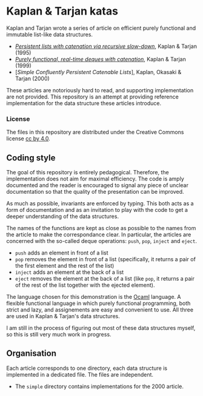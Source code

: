 Kaplan & Tarjan katas
=====================

Kaplan and Tarjan wrote a series of article on efficient purely
functional and immutable list-like data structures.

- [*Persistent lists with catenation via recursive slow-down*](http://portal.acm.org/citation.cfm?doid=225058.225090), Kaplan & Tarjan (1995)
- [*Purely functional, real-time deques with catenation*](http://portal.acm.org/citation.cfm?doid=324133.324139), Kaplan & Tarjan (1999)
- [*Simple Confluently Persistent Catenable Lists*], Kaplan, Okasaki & Tarjan (2000)

These articles are notoriously hard to read, and supporting
implementation are not provided. This repository is an attempt at
providing reference implementation for the data structure these
articles introduce.

### License ###

The files in this repository are distributed under the Creative
Commons license [cc by 4.0](http://creativecommons.org/licenses/by/4.0/).


Coding style
------------

The goal of this repository is entirely pedagogical. Therefore, the
implementation does not aim for maximal efficiency. The code is amply
documented and the reader is encouraged to signal any piece of unclear
documentation so that the quality of the presentation can be improved.

As much as possible, invariants are enforced by typing. This both acts
as a form of documentation and as an invitation to play with the code
to get a deeper understanding of the data structures.

The names of the functions are kept as close as possible to the names
from the article to make the correspondance clear. In particular, the
articles are concerned with the so-called deque operations: `push`,
`pop`, `inject` and `eject`.

- `push` adds an element in front of a list
- `pop` removes the element in front of a list (specifically, it
   returns a pair of the first element and the rest of the list)
- `inject` adds an element at the back of a list
- `eject` removes the element at the back of a list (like `pop`, it
   returns a pair of the rest of the list together with the ejected
   element).

The language chosen for this demonstration is the
[Ocaml](http://ocaml.org/) language. A flexible functional language in
which purely functional programming, both strict and lazy, and
assignements are easy and convenient to use. All three are used in
Kaplan & Tarjan's data structures.

I am still in the process of figuring out most of these data
structures myself, so this is still very much work in progress.


Organisation
------------

Each article corresponds to one directory, each data structure is
implemented in a dedicated file. The files are independent.

- The `simple` directory contains implementations for the 2000 article.
